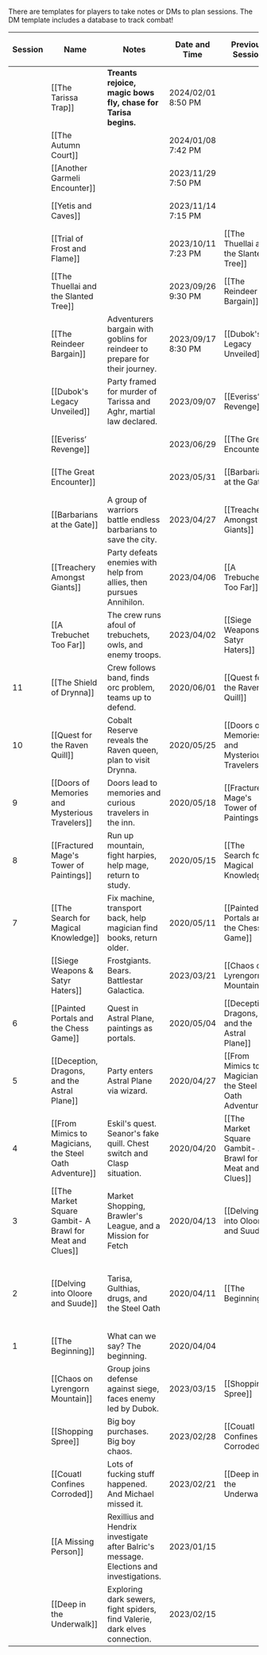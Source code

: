 There are templates for players to take notes or DMs to plan sessions. The DM template includes a database to track combat!

| Session | Name                                                     | Notes                                                                                   | Date and Time      | Previous Session                                         | Next Session                                             | Plot Points | In-Game Date | Collections          | Scenarios | Created time               |
| ------- | -------------------------------------------------------- | --------------------------------------------------------------------------------------- | ------------------ | -------------------------------------------------------- | -------------------------------------------------------- | ----------- | ------------ | -------------------- | --------- | -------------------------- |
|         | [[The Tarissa Trap]]                                     | **Treants rejoice, magic bows fly, chase for Tarisa begins.**                           | 2024/02/01 8:50 PM |                                                          |                                                          |             |              | [[The Satyr Haters]] |           | February 1, 2024 8:50 PM   |
|         | [[The Autumn Court]]                                     |                                                                                         | 2024/01/08 7:42 PM |                                                          |                                                          |             |              | [[The Satyr Haters]] |           | February 1, 2024 7:42 PM   |
|         | [[Another Garmeli Encounter]]                            |                                                                                         | 2023/11/29 7:50 PM |                                                          |                                                          |             |              | [[The Satyr Haters]] |           | November 29, 2023 7:50 PM  |
|         | [[Yetis and Caves]]                                      |                                                                                         | 2023/11/14 7:15 PM |                                                          |                                                          |             |              | [[The Satyr Haters]] |           | November 14, 2023 7:15 PM  |
|         | [[Trial of Frost and Flame]]                             |                                                                                         | 2023/10/11 7:23 PM | [[The Thuellai and the Slanted Tree]]                    |                                                          |             |              | [[The Satyr Haters]] |           | October 11, 2023 7:23 PM   |
|         | [[The Thuellai and the Slanted Tree]]                    |                                                                                         | 2023/09/26 9:30 PM | [[The Reindeer Bargain]]                                 | [[Trial of Frost and Flame]]                             |             |              | [[The Satyr Haters]] |           | September 26, 2023 9:30 PM |
|         | [[The Reindeer Bargain]]                                 | Adventurers bargain with goblins for reindeer to prepare for their journey.             | 2023/09/17 8:30 PM | [[Dubok's Legacy Unveiled]]                              | [[The Thuellai and the Slanted Tree]]                    |             |              | [[The Satyr Haters]] |           | September 17, 2023 9:20 PM |
|         | [[Dubok's Legacy Unveiled]]                              | Party framed for murder of Tarissa and Aghr, martial law declared.                      | 2023/09/07         | [[Everiss’ Revenge]]                                     | [[The Reindeer Bargain]]                                 |             |              | [[The Satyr Haters]] |           | September 7, 2023 8:36 PM  |
|         | [[Everiss’ Revenge]]                                     |                                                                                         | 2023/06/29         | [[The Great Encounter]]                                  | [[Dubok's Legacy Unveiled]]                              |             |              | [[The Satyr Haters]] |           | June 29, 2023 8:19 PM      |
|         | [[The Great Encounter]]                                  |                                                                                         | 2023/05/31         | [[Barbarians at the Gate]]                               | [[Everiss’ Revenge]]                                     |             |              | [[The Satyr Haters]] |           | May 31, 2023 7:29 PM       |
|         | [[Barbarians at the Gate]]                               | A group of warriors battle endless barbarians to save the city.                         | 2023/04/27         | [[Treachery Amongst Giants]]                             | [[The Great Encounter]]                                  |             |              | [[The Satyr Haters]] |           | April 27, 2023 8:34 PM     |
|         | [[Treachery Amongst Giants]]                             | Party defeats enemies with help from allies, then pursues Annihilon.                    | 2023/04/06         | [[A Trebuchet Too Far]]                                  | [[Barbarians at the Gate]]                               |             |              | [[The Satyr Haters]] |           | April 6, 2023 2:02 PM      |
|         | [[A Trebuchet Too Far]]                                  | The crew runs afoul of trebuchets, owls, and enemy troops.                              | 2023/04/02         | [[Siege Weapons & Satyr Haters]]                         | [[Treachery Amongst Giants]]                             |             |              | [[The Satyr Haters]] |           | March 27, 2023 9:39 PM     |
| 11      | [[The Shield of Drynna]]                                 | Crew follows band, finds orc problem, teams up to defend.                               | 2020/06/01         | [[Quest for the Raven Quill]]                            |                                                          |             |              | [[The Satyr Haters]] |           | March 27, 2023 7:51 PM     |
| 10      | [[Quest for the Raven Quill]]                            | Cobalt Reserve reveals the Raven queen, plan to visit Drynna.                           | 2020/05/25         | [[Doors of Memories and Mysterious Travelers]]           | [[The Shield of Drynna]]                                 |             |              | [[The Satyr Haters]] |           | March 21, 2023 11:16 PM    |
| 9       | [[Doors of Memories and Mysterious Travelers]]           | Doors lead to memories and curious travelers in the inn.                                | 2020/05/18         | [[Fractured Mage's Tower of Paintings]]                  | [[Quest for the Raven Quill]]                            |             |              | [[The Satyr Haters]] |           | March 21, 2023 10:28 PM    |
| 8       | [[Fractured Mage's Tower of Paintings]]                  | Run up mountain, fight harpies, help mage, return to study.                             | 2020/05/15         | [[The Search for Magical Knowledge]]                     | [[Doors of Memories and Mysterious Travelers]]           |             |              | [[The Satyr Haters]] |           | March 21, 2023 9:29 PM     |
| 7       | [[The Search for Magical Knowledge]]                     | Fix machine, transport back, help magician find books, return older.                    | 2020/05/11         | [[Painted Portals and the Chess Game]]                   | [[Fractured Mage's Tower of Paintings]]                  |             |              | [[The Satyr Haters]] |           | March 21, 2023 9:24 PM     |
|         | [[Siege Weapons & Satyr Haters]]                         | Frostgiants. Bears. Battlestar Galactica.                                               | 2023/03/21         | [[Chaos on Lyrengorn Mountain]]                          | [[A Trebuchet Too Far]]                                  |             |              | [[The Satyr Haters]] |           | March 21, 2023 8:34 PM     |
| 6       | [[Painted Portals and the Chess Game]]                   | Quest in Astral Plane, paintings as portals.                                            | 2020/05/04         | [[Deception, Dragons, and the Astral Plane]]             | [[The Search for Magical Knowledge]]                     |             |              | [[The Satyr Haters]] |           | March 15, 2023 11:59 PM    |
| 5       | [[Deception, Dragons, and the Astral Plane]]             | Party enters Astral Plane via wizard.                                                   | 2020/04/27         | [[From Mimics to Magicians, the Steel Oath Adventure]]   | [[Painted Portals and the Chess Game]]                   |             |              | [[The Satyr Haters]] |           | March 15, 2023 11:53 PM    |
| 4       | [[From Mimics to Magicians, the Steel Oath Adventure]]   | Eskil's quest. Seanor's fake quill. Chest switch and Clasp situation.                   | 2020/04/20         | [[The Market Square Gambit- A Brawl for Meat and Clues]] | [[Deception, Dragons, and the Astral Plane]]             |             |              | [[The Satyr Haters]] |           | March 15, 2023 11:47 PM    |
| 3       | [[The Market Square Gambit- A Brawl for Meat and Clues]] | Market Shopping, Brawler's League, and a Mission for Fetch                              | 2020/04/13         | [[Delving into Oloore and Suude]]                        | [[From Mimics to Magicians, the Steel Oath Adventure]]   |             |              | [[The Satyr Haters]] |           | March 15, 2023 11:45 PM    |
| 2       | [[Delving into Oloore and Suude]]                        | Tarisa, Gulthias, drugs, and the Steel Oath                                             | 2020/04/11         | [[The Beginning]]                                        | [[The Market Square Gambit- A Brawl for Meat and Clues]] |             |              | [[The Satyr Haters]] |           | March 15, 2023 11:38 PM    |
| 1       | [[The Beginning]]                                        | What can we say? The beginning.                                                         | 2020/04/04         |                                                          | [[Delving into Oloore and Suude]]                        |             |              | [[The Satyr Haters]] |           | March 15, 2023 11:33 PM    |
|         | [[Chaos on Lyrengorn Mountain]]                          | Group joins defense against siege, faces enemy led by Dubok.                            | 2023/03/15         | [[Shopping Spree]]                                       | [[Siege Weapons & Satyr Haters]]                         |             |              | [[The Satyr Haters]] |           | March 15, 2023 7:38 PM     |
|         | [[Shopping Spree]]                                       | Big boy purchases. Big boy chaos.                                                       | 2023/02/28         | [[Couatl Confines Corroded]]                             | [[Chaos on Lyrengorn Mountain]]                          |             |              | [[The Satyr Haters]] |           | February 28, 2023 7:21 PM  |
|         | [[Couatl Confines Corroded]]                             | Lots of fucking stuff happened. And Michael missed it.                                  | 2023/02/21         | [[Deep in the Underwalk]]                                | [[Shopping Spree]]                                       |             |              | [[The Satyr Haters]] |           | February 28, 2023 7:07 PM  |
|         | [[A Missing Person]]                                     | Rexillius and Hendrix investigate after Balric's message. Elections and investigations. | 2023/01/15         |                                                          |                                                          |             |              | [[The Satyr Haters]] |           | February 15, 2023 7:50 PM  |
|         | [[Deep in the Underwalk]]                                | Exploring dark sewers, fight spiders, find Valerie, dark elves connection.              | 2023/02/15         |                                                          | [[Couatl Confines Corroded]]                             |             |              | [[The Satyr Haters]] |           | February 15, 2023 7:36 PM  |